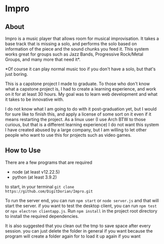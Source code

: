 # Impro

## About
Impro is a music player that allows room for musical improvisation. It takes a base track that is missing a solo, and performs the solo based on information of the piece and the sound chunks you feed it. This system works great for groups such as Jazz Bands, Progressive Rock/Metal Groups, and many more that need it*. 

*Of course it can play normal music too if you don't have a solo, but that's just boring.

This is a capstone project I made to graduate. To those who don't know what a capstone project is, I had to create a learning experience, and work on it for at least 30 hours. My goal was to learn web development and what it takes to be innovative with.

I do not know what I am going to do with it post-graduation yet, but I would for sure like to finish this, and apply a license of some sort on it even if it means restarting the project. As a linux user (I use Arch BTW to those curious, but that is a different learning experience) I do not want this system I have created abused by a large company, but I am willing to let other people who want to use this for projects such as video games.

## How to Use

There are a few programs that are required
 - node (at least v12.22.5)
 - python (at least 3.9.2)

to start, in your terminal `git clone https://github.com/DigitDorian/Impro.git`

To run the server end, you can run `npm start` or `node server.js` and that will start the server. if you want to test the desktop client, you can run `npm test` or `npx electron clientapp.js`.
Run `npm install` in the project root directory to install the required dependencies.

It is also suggested that you clean out the tmp to save space after every session. you can just delete the folder in general if you want because the program will create a folder again for to load it up again if you want
